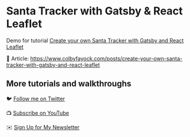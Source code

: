 # Santa Tracker with Gatsby & React Leaflet

Demo for tutorial [Create your own Santa Tracker with Gatsby and React Leaflet](https://www.colbyfayock.com/posts/create-your-own-santa-tracker-with-gatsby-and-react-leaflet)

📝 Article: https://www.colbyfayock.com/posts/create-your-own-santa-tracker-with-gatsby-and-react-leaflet

## More tutorials and walkthroughs

🐦 [Follow me on Twitter](https://twitter.com/colbyfayock)

📺 [Subscribe on YouTube](https://www.youtube.com/colbyfayock)

✉️ [Sign Up for My Newsletter](https://colbyfayock.com/newsletter)
